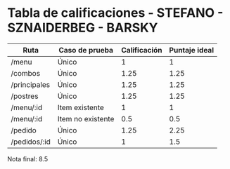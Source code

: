 # Tabla de calificaciones - STEFANO - SZNAIDERBEG - BARSKY

| Ruta         | Caso de prueba    | Calificación | Puntaje ideal |
| ------------ | ----------------- | ------------ | ------------- |
| /menu        | Único             | 1            | 1             |
| /combos      | Único             | 1.25         | 1.25          |
| /principales | Único             | 1.25         | 1.25          |
| /postres     | Único             | 1.25         | 1.25          |
| /menu/:id    | Item existente    | 1            | 1             |
| /menu/:id    | Item no existente | 0.5          | 0.5           |
| /pedido      | Único             | 1.25         | 2.25          |
| /pedidos/:id | Único             | 1            | 1.5           |

Nota final: 8.5
